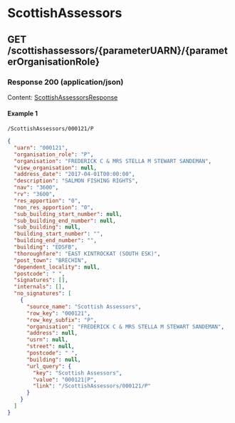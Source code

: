 # ScottishAssessors


## GET /scottishassessors/{parameterUARN}/{parameterOrganisationRole}
### Response 200 (application/json)
Content: [ScottishAssessorsResponse](ScottishAssessorsResponse.md)

#### Example 1
```
/ScottishAssessors/000121/P
```
```json
{
  "uarn": "000121",
  "organisation_role": "P",
  "organisation": "FREDERICK C & MRS STELLA M STEWART SANDEMAN",
  "view_organisation": null,
  "address_date": "2017-04-01T00:00:00",
  "description": "SALMON FISHING RIGHTS",
  "nav": "3600",
  "rv": "3600",
  "res_apportion": "0",
  "non_res_apportion": "0",
  "sub_building_start_number": null,
  "sub_building_end_number": null,
  "sub_building": null,
  "building_start_number": "",
  "building_end_number": "",
  "building": "EDSFB",
  "thoroughfare": "EAST KINTROCKAT (SOUTH ESK)",
  "post_town": "BRECHIN",
  "dependent_locality": null,
  "postcode": " ",
  "signatures": [],
  "internals": [],
  "no_signatures": [
    {
      "source_name": "Scottish Assessors",
      "row_key": "000121",
      "row_key_subfix": "P",
      "organisation": "FREDERICK C & MRS STELLA M STEWART SANDEMAN",
      "address": null,
      "usrn": null,
      "street": null,
      "postcode": " ",
      "building": null,
      "url_query": {
        "key": "Scottish Assessors",
        "value": "000121|P",
        "link": "/ScottishAssessors/000121/P"
      }
    }
  ]
}
```
